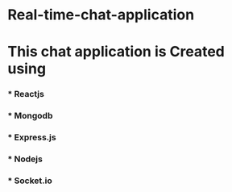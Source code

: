 # Real-time-chat-application

 # This chat application is Created using 
 <h3>* Reactjs </h3>
  <h3>* Mongodb</h3>
  <h3>* Express.js</h3>
  <h3>* Nodejs</h3>
  <h3>* Socket.io</h3>
